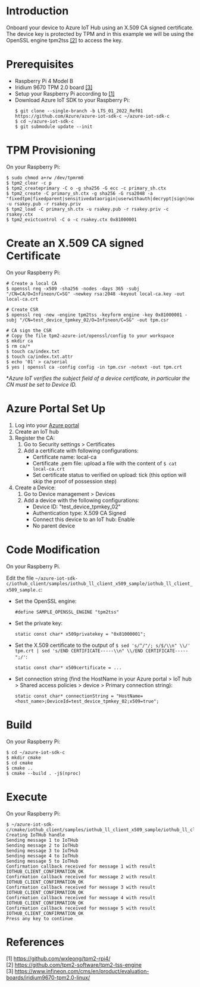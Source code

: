# Introduction

Onboard your device to Azure IoT Hub using an X.509 CA signed certificate. The device key is protected by TPM and in this example we will be using the OpenSSL engine tpm2tss [[2]](#2) to access the key.

# Prerequisites

- Raspberry Pi 4 Model B 
- Iridium 9670 TPM 2.0 board [[3]](#3)
- Setup your Raspberry Pi according to [[1]](#1)
- Download Azure IoT SDK to your Raspberry Pi:
    ```
    $ git clone --single-branch -b LTS_01_2022_Ref01 https://github.com/Azure/azure-iot-sdk-c ~/azure-iot-sdk-c
    $ cd ~/azure-iot-sdk-c
    $ git submodule update --init
    ```

# TPM Provisioning

On your Raspberry Pi:
```
$ sudo chmod a+rw /dev/tpmrm0
$ tpm2_clear -c p
$ tpm2_createprimary -C o -g sha256 -G ecc -c primary_sh.ctx
$ tpm2_create -C primary_sh.ctx -g sha256 -G rsa2048 -a "fixedtpm|fixedparent|sensitivedataorigin|userwithauth|decrypt|sign|noda" -u rsakey.pub -r rsakey.priv
$ tpm2_load -C primary_sh.ctx -u rsakey.pub -r rsakey.priv -c rsakey.ctx
$ tpm2_evictcontrol -C o -c rsakey.ctx 0x81000001
```

# Create an X.509 CA signed Certificate

On your Raspberry Pi:
```
# Create a local CA
$ openssl req -x509 -sha256 -nodes -days 365 -subj "/CN=CA/O=Infineon/C=SG" -newkey rsa:2048 -keyout local-ca.key -out local-ca.crt

# Create CSR
$ openssl req -new -engine tpm2tss -keyform engine -key 0x81000001 -subj "/CN=test_device_tpmkey_02/O=Infineon/C=SG" -out tpm.csr

# CA sign the CSR
# Copy the file tpm2-azure-iot/openssl/config to your workspace
$ mkdir ca
$ rm ca/*
$ touch ca/index.txt
$ touch ca/index.txt.attr
$ echo '01' > ca/serial
$ yes | openssl ca -config config -in tpm.csr -notext -out tpm.crt
```
**Azure IoT verifies the subject field of a device certificate, in particular the CN must be set to Device ID.*

# Azure Portal Set Up

1. Log into your [Azure portal](https://portal.azure.com/)
2. Create an IoT hub
3. Register the CA:
    1. Go to Security settings > Certificates
    2. Add a certificate with following configurations:
        - Certificate name: local-ca
        - Certificate .pem file: upload a file with the content of `$ cat local-ca.crt`
        - Set certificate status to verified on upload: tick (this option will skip the proof of possession step)
3. Create a Device:
    1. Go to Device management > Devices
    2. Add a device with the following configurations:
        - Device ID: "test_device_tpmkey_02"
        - Authentication type: X.509 CA Signed
        - Connect this device to an IoT hub: Enable
        - No parent device

# Code Modification

On your Raspberry Pi.

Edit the file `~/azure-iot-sdk-c/iothub_client/samples/iothub_ll_client_x509_sample/iothub_ll_client_x509_sample.c`:
- Set the OpenSSL engine:
    ```
    #define SAMPLE_OPENSSL_ENGINE "tpm2tss"
    ```
- Set the private key:
    ```
    static const char* x509privatekey = "0x81000001";
    ```
- Set the X.509 certificate to the output of `$ sed 's/^/"/; s/$/\\n" \\/' tpm.crt | sed 's/END CERTIFICATE-----\\n" \\/END CERTIFICATE-----";/'`:
    ```
    static const char* x509certificate = ...
    ```
- Set connection string (find the HostName in your Azure portal > IoT hub > Shared access policies > device > Primary connection string):
    ```
    static const char* connectionString = "HostName=<host_name>;DeviceId=test_device_tpmkey_02;x509=true";
    ```

# Build

On your Raspberry Pi:
```
$ cd ~/azure-iot-sdk-c
$ mkdir cmake
$ cd cmake
$ cmake ..
$ cmake --build . -j$(nproc)
```

# Execute

On your Raspberry Pi:
```
$ ~/azure-iot-sdk-c/cmake/iothub_client/samples/iothub_ll_client_x509_sample/iothub_ll_client_x509_sample
Creating IoTHub handle
Sending message 1 to IoTHub
Sending message 2 to IoTHub
Sending message 3 to IoTHub
Sending message 4 to IoTHub
Sending message 5 to IoTHub
Confirmation callback received for message 1 with result IOTHUB_CLIENT_CONFIRMATION_OK
Confirmation callback received for message 2 with result IOTHUB_CLIENT_CONFIRMATION_OK
Confirmation callback received for message 3 with result IOTHUB_CLIENT_CONFIRMATION_OK
Confirmation callback received for message 4 with result IOTHUB_CLIENT_CONFIRMATION_OK
Confirmation callback received for message 5 with result IOTHUB_CLIENT_CONFIRMATION_OK
Press any key to continue
```

# References

<a id="1">[1] https://github.com/wxleong/tpm2-rpi4/</a> <br>
<a id="2">[2] https://github.com/tpm2-software/tpm2-tss-engine</a> <br>
<a id="3">[3] https://www.infineon.com/cms/en/product/evaluation-boards/iridium9670-tpm2.0-linux/</a> <br>